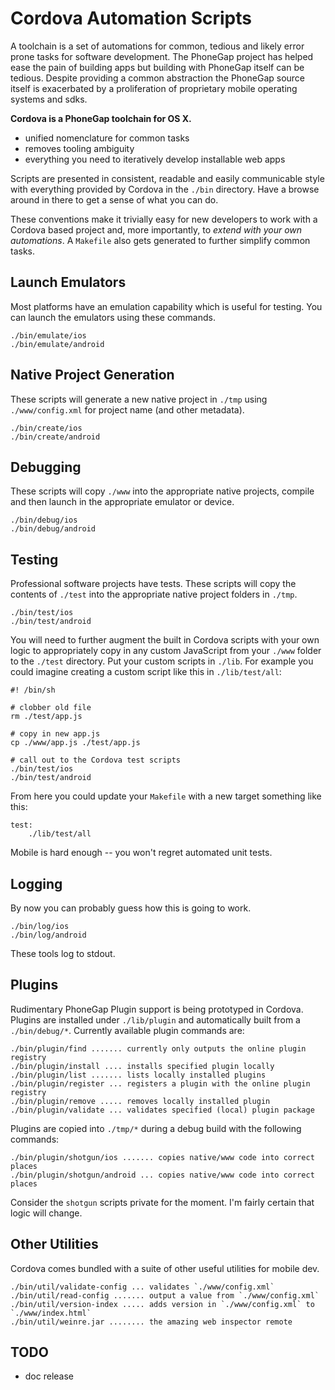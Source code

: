 Cordova Automation Scripts
===

A toolchain is a set of automations for common, tedious and likely error prone tasks for software development. The PhoneGap project has helped ease the pain of building apps but building with PhoneGap itself can be tedious. Despite providing a common abstraction the PhoneGap source itself is exacerbated by a proliferation of proprietary mobile operating systems and sdks.

__Cordova is a PhoneGap toolchain for OS X.__

- unified nomenclature for common tasks
- removes tooling ambiguity 
- everything you need to iteratively develop installable web apps 

Scripts are presented in consistent, readable and easily communicable style with everything provided by Cordova in the `./bin` directory. Have a browse around in there to get a sense of what you can do. 

These conventions make it trivially easy for new developers to work with a Cordova based project and, more importantly, to _extend with your own automations_. A `Makefile` also gets generated to further simplify common tasks. 

Launch Emulators
---

Most platforms have an emulation capability which is useful for testing.
You can launch the emulators using these commands.

	./bin/emulate/ios
	./bin/emulate/android

Native Project Generation
---

These scripts will generate a new native project in `./tmp` using
`./www/config.xml` for project name (and other metadata).

	./bin/create/ios
	./bin/create/android

Debugging 
---

These scripts will copy `./www` into the appropriate native projects,
compile and then launch in the appropriate emulator or device.

	./bin/debug/ios
	./bin/debug/android

Testing
---

Professional software projects have tests. These scripts will copy the
contents of `./test` into the appropriate native project folders in
`./tmp`.

	./bin/test/ios
	./bin/test/android

You will need to further augment the built in Cordova scripts with your
own logic to appropriately copy in any custom JavaScript from your `./www`
folder to the `./test` directory. Put your custom scripts in `./lib`.
For example you could imagine creating a custom script like this in `./lib/test/all`:

	#! /bin/sh

	# clobber old file
	rm ./test/app.js

	# copy in new app.js	
	cp ./www/app.js ./test/app.js

	# call out to the Cordova test scripts
	./bin/test/ios
	./bin/test/android

From here you could update your `Makefile` with a new target something like this:

	test:
		./lib/test/all

Mobile is hard enough -- you won't regret automated unit tests.
		
Logging
---

By now you can probably guess how this is going to work.

	./bin/log/ios
	./bin/log/android

These tools log to stdout.

Plugins
---

Rudimentary PhoneGap Plugin support is being prototyped in Cordova. Plugins are installed under `./lib/plugin` and automatically 
built from a `./bin/debug/*`. Currently available plugin commands are:

	./bin/plugin/find ....... currently only outputs the online plugin registry
	./bin/plugin/install .... installs specified plugin locally
	./bin/plugin/list ....... lists locally installed plugins
	./bin/plugin/register ... registers a plugin with the online plugin registry
	./bin/plugin/remove ..... removes locally installed plugin
	./bin/plugin/validate ... validates specified (local) plugin package

Plugins are copied into `./tmp/*` during a debug build with the following commands:

	./bin/plugin/shotgun/ios ....... copies native/www code into correct places
	./bin/plugin/shotgun/android ... copies native/www code into correct places

Consider the `shotgun` scripts private for the moment. I'm fairly certain that logic will change.

Other Utilities
---

Cordova comes bundled with a suite of other useful utilities for mobile dev.

	./bin/util/validate-config ... validates `./www/config.xml`
	./bin/util/read-config ....... output a value from `./www/config.xml`
	./bin/util/version-index ..... adds version in `./www/config.xml` to `./www/index.html`
	./bin/util/weinre.jar ........ the amazing web inspector remote

TODO
---

- doc release